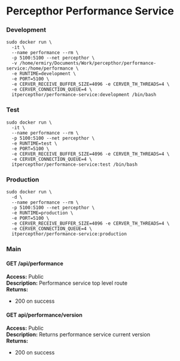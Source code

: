 # Percepthor Performance Service

### Development

```
sudo docker run \
  -it \
  --name performance --rm \
  -p 5100:5100 --net percepthor \
  -v /home/ermiry/Documents/Work/percepthor/performance-service:/home/performance \
  -e RUNTIME=development \
  -e PORT=5100 \
  -e CERVER_RECEIVE_BUFFER_SIZE=4096 -e CERVER_TH_THREADS=4 \
  -e CERVER_CONNECTION_QUEUE=4 \
  itpercepthor/performance-service:development /bin/bash
```

### Test

```
sudo docker run \
  -it \
  --name performance --rm \
  -p 5100:5100 --net percepthor \
  -e RUNTIME=test \
  -e PORT=5100 \
  -e CERVER_RECEIVE_BUFFER_SIZE=4096 -e CERVER_TH_THREADS=4 \
  -e CERVER_CONNECTION_QUEUE=4 \
  itpercepthor/performance-service:test /bin/bash
```

### Production

```
sudo docker run \
  -d \
  --name performance --rm \
  -p 5100:5100 --net percepthor \
  -e RUNTIME=production \
  -e PORT=5100 \
  -e CERVER_RECEIVE_BUFFER_SIZE=4096 -e CERVER_TH_THREADS=4 \
  -e CERVER_CONNECTION_QUEUE=4 \
  itpercepthor/performance-service:production
```

### Main

#### GET /api/performance
**Access:** Public \
**Description:** Performance service top level route \
**Returns:**
  - 200 on success

#### GET api/performance/version
**Access:** Public \
**Description:** Returns performance service current version \
**Returns:**
  - 200 on success

